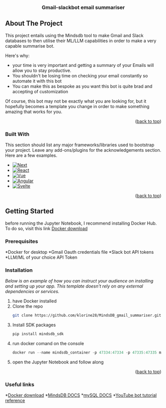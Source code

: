 <!-- Improved compatibility of back to top link: See: https://github.com/othneildrew/Best-README-Template/pull/73 -->
<a name="readme-top"></a>
<!--
*** Thanks for checking out the Best-README-Template. If you have a suggestion
*** that would make this better, please fork the repo and create a pull request
*** or simply open an issue with the tag "enhancement".
*** Don't forget to give the project a star!
*** Thanks again! Now go create something AMAZING! :D
-->

  <h3 align="center">Gmail-slackbot email summariser</h3>



<!-- ABOUT THE PROJECT -->
## About The Project


This project entails using the Mindsdb tool to make Gmail and Slack databases to then utilise their ML/LLM capabilities in order to make a very capable summarise bot.

Here's why:
* your time is very important and getting a summary of your Emails will allow you to stay productive.
* You shouldn't be losing time on checking your email constantly so automate it with this bot
* You can make this as bespoke as you want this bot is quite brad and accepting of customization

Of course, this bot may not be exactly what you are looking for, but it hopefully becomes a template you change in order to make something amazing that works for you.

<p align="right">(<a href="#readme-top">back to top</a>)</p>



### Built With

This section should list any major frameworks/libraries used to bootstrap your project. Leave any add-ons/plugins for the acknowledgements section. Here are a few examples.

* [![Next][Next.js]][Next-url]
* [![React][React.js]][React-url]
* [![Vue][Vue.js]][Vue-url]
* [![Angular][Angular.io]][Angular-url]
* [![Svelte][Svelte.dev]][Svelte-url]

<p align="right">(<a href="#readme-top">back to top</a>)</p>



<!-- GETTING STARTED -->
## Getting Started

before running the Jupyter Notebook, I recommend installing Docker Hub. To do so, visit this link
[Docker download](https://docs.docker.com/get-docker/)

### Prerequisites

*Docker for desktop
*Gmail Oauth credentials file
*Slack bot API tokens 
*LLM/ML of your choice API Token

### Installation

_Below is an example of how you can instruct your audience on installing and setting up your app. This template doesn't rely on any external dependencies or services._

1. have Docker installed
2. Clone the repo
   ```sh
   git clone https://github.com/klorine28/MindsDB_gmail_summariser.git
   ```
3. Install SDK packages
   ```sh
   pip install mindsdb_sdk
   ```
4. run docker comand on the console
   ```js
   docker run --name mindsdb_container -p 47334:47334 -p 47335:47335 mindsdb/mindsdb
   ```
5. open the Jupyter Notebook and follow along

<p align="right">(<a href="#readme-top">back to top</a>)</p>


<!-- Useful links -->
### Useful links
*[Docker download](https://docs.docker.com/get-docker/)
*[MindsDB DOCS](https://docs.mindsdb.com/setup/self-hosted/docker)
*[mySQL DOCS](https://dev.mysql.com/doc/)
*[YouTube bot tutorial reference](https://youtu.be/X1LbMUTKsPI?si=Z4wFPPmz1DkzJKnM)



<!-- MARKDOWN LINKS & IMAGES -->
<!-- https://www.markdownguide.org/basic-syntax/#reference-style-links -->
[Next.js]: https://img.shields.io/badge/python-3670A0?style=for-the-badge&logo=python&logoColor=ffdd54
[Next-url]: https://www.python.org
[React.js]: https://img.shields.io/badge/Vscode-007ACC?style=for-the-badge&logo=visualstudiocode&logoColor=white
[React-url]: https://code.visualstudio.com
[Vue.js]: https://cdn.prod.website-files.com/62a8755be8bcc86e6307def8/6329b27b3fc044f886326c4e_mindsDB-full%20logo.svg
[Vue-url]: https://mindsdb.com
[Angular.io]: https://shields.io/badge/MySQL-lightgrey?logo=mysql&style=plastic&logoColor=white&labelColor=blue
[Angular-url]: https://dev.mysql.com/doc/mysql-shell/8.0/en/
[Svelte.dev]: https://img.shields.io/badge/postgresql-4169e1?style=for-the-badge&logo=postgresql&logoColor=white
[Svelte-url]:  https://www.postgresql.org
